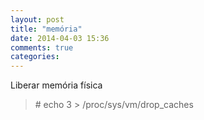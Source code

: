 ```yaml
---
layout: post
title: "memória"
date: 2014-04-03 15:36
comments: true
categories: 
---
```

Liberar memória física 

>\# echo 3 > /proc/sys/vm/drop_caches

